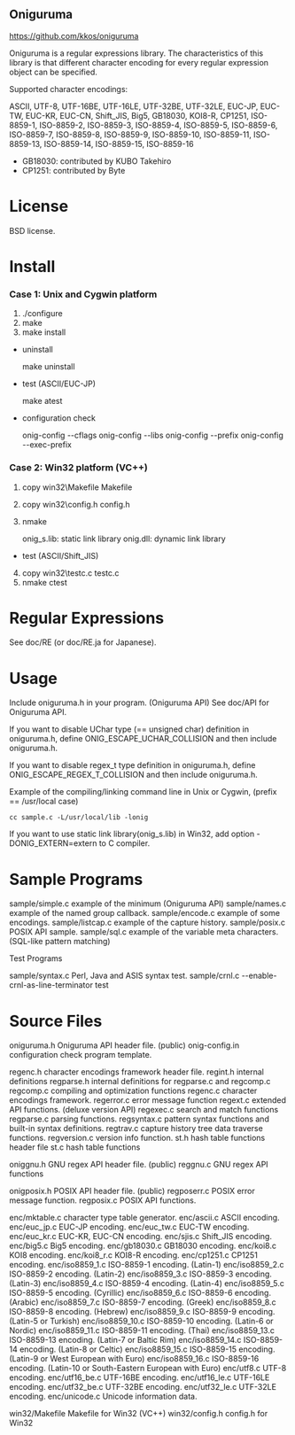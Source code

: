 Oniguruma
---------

https://github.com/kkos/oniguruma

Oniguruma is a regular expressions library.
The characteristics of this library is that different character encoding
for every regular expression object can be specified.

Supported character encodings:

  ASCII, UTF-8, UTF-16BE, UTF-16LE, UTF-32BE, UTF-32LE,
  EUC-JP, EUC-TW, EUC-KR, EUC-CN,
  Shift_JIS, Big5, GB18030, KOI8-R, CP1251,
  ISO-8859-1, ISO-8859-2, ISO-8859-3, ISO-8859-4, ISO-8859-5,
  ISO-8859-6, ISO-8859-7, ISO-8859-8, ISO-8859-9, ISO-8859-10,
  ISO-8859-11, ISO-8859-13, ISO-8859-14, ISO-8859-15, ISO-8859-16

* GB18030: contributed by KUBO Takehiro
* CP1251:  contributed by Byte


License
=======

  BSD license.


Install
=======

### Case 1: Unix and Cygwin platform

   1. ./configure
   2. make
   3. make install

   * uninstall

     make uninstall

   * test (ASCII/EUC-JP)

     make atest

   * configuration check

     onig-config --cflags
     onig-config --libs
     onig-config --prefix
     onig-config --exec-prefix



### Case 2: Win32 platform (VC++)

   1. copy win32\Makefile Makefile
   2. copy win32\config.h config.h
   3. nmake

      onig_s.lib:  static link library
      onig.dll:    dynamic link library

  * test (ASCII/Shift_JIS)
   4. copy win32\testc.c testc.c
   5. nmake ctest



Regular Expressions
===================

  See doc/RE (or doc/RE.ja for Japanese).


Usage
=====

  Include oniguruma.h in your program. (Oniguruma API)
  See doc/API for Oniguruma API.

  If you want to disable UChar type (== unsigned char) definition
  in oniguruma.h, define ONIG_ESCAPE_UCHAR_COLLISION and then 
  include oniguruma.h.

  If you want to disable regex_t type definition in oniguruma.h,
  define ONIG_ESCAPE_REGEX_T_COLLISION and then include oniguruma.h.

  Example of the compiling/linking command line in Unix or Cygwin,
  (prefix == /usr/local case)

    cc sample.c -L/usr/local/lib -lonig


  If you want to use static link library(onig_s.lib) in Win32,
  add option -DONIG_EXTERN=extern to C compiler.



Sample Programs
===============

  sample/simple.c    example of the minimum (Oniguruma API)
  sample/names.c     example of the named group callback.
  sample/encode.c    example of some encodings.
  sample/listcap.c   example of the capture history.
  sample/posix.c     POSIX API sample.
  sample/sql.c       example of the variable meta characters.
                     (SQL-like pattern matching)

  Test Programs

  sample/syntax.c    Perl, Java and ASIS syntax test.
  sample/crnl.c      --enable-crnl-as-line-terminator test


Source Files
============

  oniguruma.h        Oniguruma API header file. (public)
  onig-config.in     configuration check program template.

  regenc.h           character encodings framework header file.
  regint.h           internal definitions
  regparse.h         internal definitions for regparse.c and regcomp.c
  regcomp.c          compiling and optimization functions
  regenc.c           character encodings framework.
  regerror.c         error message function
  regext.c           extended API functions. (deluxe version API)
  regexec.c          search and match functions
  regparse.c         parsing functions.
  regsyntax.c        pattern syntax functions and built-in syntax definitions.
  regtrav.c          capture history tree data traverse functions.
  regversion.c       version info function.
  st.h               hash table functions header file
  st.c               hash table functions

  oniggnu.h          GNU regex API header file. (public)
  reggnu.c           GNU regex API functions

  onigposix.h        POSIX API header file. (public)
  regposerr.c        POSIX error message function.
  regposix.c         POSIX API functions.

  enc/mktable.c      character type table generator.
  enc/ascii.c        ASCII encoding.
  enc/euc_jp.c       EUC-JP encoding.
  enc/euc_tw.c       EUC-TW encoding.
  enc/euc_kr.c       EUC-KR, EUC-CN encoding.
  enc/sjis.c         Shift_JIS encoding.
  enc/big5.c         Big5      encoding.
  enc/gb18030.c      GB18030   encoding.
  enc/koi8.c         KOI8      encoding.
  enc/koi8_r.c       KOI8-R    encoding.
  enc/cp1251.c       CP1251    encoding.
  enc/iso8859_1.c    ISO-8859-1  encoding. (Latin-1)
  enc/iso8859_2.c    ISO-8859-2  encoding. (Latin-2)
  enc/iso8859_3.c    ISO-8859-3  encoding. (Latin-3)
  enc/iso8859_4.c    ISO-8859-4  encoding. (Latin-4)
  enc/iso8859_5.c    ISO-8859-5  encoding. (Cyrillic)
  enc/iso8859_6.c    ISO-8859-6  encoding. (Arabic)
  enc/iso8859_7.c    ISO-8859-7  encoding. (Greek)
  enc/iso8859_8.c    ISO-8859-8  encoding. (Hebrew)
  enc/iso8859_9.c    ISO-8859-9  encoding. (Latin-5 or Turkish)
  enc/iso8859_10.c   ISO-8859-10 encoding. (Latin-6 or Nordic)
  enc/iso8859_11.c   ISO-8859-11 encoding. (Thai)
  enc/iso8859_13.c   ISO-8859-13 encoding. (Latin-7 or Baltic Rim)
  enc/iso8859_14.c   ISO-8859-14 encoding. (Latin-8 or Celtic)
  enc/iso8859_15.c   ISO-8859-15 encoding. (Latin-9 or West European with Euro)
  enc/iso8859_16.c   ISO-8859-16 encoding.
                     (Latin-10 or South-Eastern European with Euro)
  enc/utf8.c         UTF-8    encoding.
  enc/utf16_be.c     UTF-16BE encoding.
  enc/utf16_le.c     UTF-16LE encoding.
  enc/utf32_be.c     UTF-32BE encoding.
  enc/utf32_le.c     UTF-32LE encoding.
  enc/unicode.c      Unicode information data.

  win32/Makefile     Makefile for Win32 (VC++)
  win32/config.h     config.h for Win32
